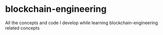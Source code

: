 # blockchain-engineering
All the concepts and code I develop while learning blockchain-engineering related concepts
